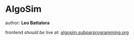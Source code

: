 # AlgoSim

author: **Leo Battalora**

frontend _should be_ live at: [algosim.subparprogramming.org](https://algosim.subparprogramming.org)
